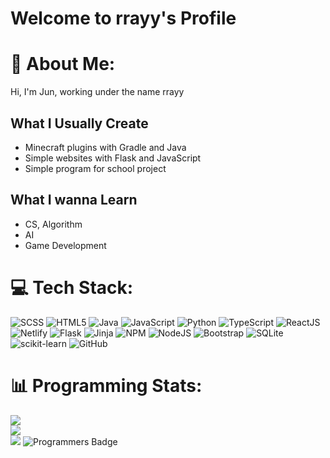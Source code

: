 # Welcome to rrayy's Profile

# 💫 About Me:
Hi, I'm Jun, working under the name rrayy

## What I Usually Create
- Minecraft plugins with Gradle and Java
- Simple websites with Flask and JavaScript
- Simple program for school project
## What I wanna Learn
- CS, Algorithm
- AI
- Game Development


# 💻 Tech Stack:
![SCSS](https://img.shields.io/badge/SCSS-CC6699.svg?style=for-the-badge&logo=sass&logoColor=white) ![HTML5](https://img.shields.io/badge/html5-%23E34F26.svg?style=for-the-badge&logo=html5&logoColor=white) ![Java](https://img.shields.io/badge/java-%23ED8B00.svg?style=for-the-badge&logo=openjdk&logoColor=white) ![JavaScript](https://img.shields.io/badge/javascript-%23323330.svg?style=for-the-badge&logo=javascript&logoColor=%23F7DF1E) ![Python](https://img.shields.io/badge/python-3670A0?style=for-the-badge&logo=python&logoColor=ffdd54) ![TypeScript](https://img.shields.io/badge/typescript-%23007ACC.svg?style=for-the-badge&logo=typescript&logoColor=white) ![ReactJS](https://img.shields.io/badge/react-2b98ac.svg?style=for-the-badge&logo=react&logoColor=white) ![Netlify](https://img.shields.io/badge/netlify-%23000000.svg?style=for-the-badge&logo=netlify&logoColor=#00C7B7) ![Flask](https://img.shields.io/badge/flask-%23000.svg?style=for-the-badge&logo=flask&logoColor=white) ![Jinja](https://img.shields.io/badge/jinja-white.svg?style=for-the-badge&logo=jinja&logoColor=black) ![NPM](https://img.shields.io/badge/NPM-%23CB3837.svg?style=for-the-badge&logo=npm&logoColor=white) ![NodeJS](https://img.shields.io/badge/node.js-6DA55F?style=for-the-badge&logo=node.js&logoColor=white) ![Bootstrap](https://img.shields.io/badge/bootstrap-%238511FA.svg?style=for-the-badge&logo=bootstrap&logoColor=white) ![SQLite](https://img.shields.io/badge/sqlite-%2307405e.svg?style=for-the-badge&logo=sqlite&logoColor=white) ![scikit-learn](https://img.shields.io/badge/scikit--learn-%23F7931E.svg?style=for-the-badge&logo=scikit-learn&logoColor=white) ![GitHub](https://img.shields.io/badge/github-%23121011.svg?style=for-the-badge&logo=github&logoColor=white)
# 📊 Programming Stats:
![](https://github-readme-stats.vercel.app/api?username=rrayy-25809&theme=dark&hide_border=false&include_all_commits=false&count_private=false&locale=ko)<br/>
![](https://nirzak-streak-stats.vercel.app/?user=rrayy-25809&theme=dark&hide_border=false&locale=ko)<br/>
![](https://github-readme-stats.vercel.app/api/top-langs/?username=rrayy-25809&theme=dark&hide_border=false&include_all_commits=false&count_private=false&layout=compact)
![Programmers Badge](https://raw.githubusercontent.com/rrayy-25809/Programmers_Badge_Generator/main/result/result.svg?cache_buster=1)


